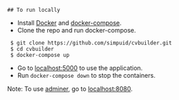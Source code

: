     ## To run locally
- Install [Docker](https://docs.docker.com/engine/install/) and [docker-compose](https://docs.docker.com/compose/install/).
- Clone the repo and run docker-compose.
```shell
 $ git clone https://github.com/simpuid/cvbuilder.git
 $ cd cvbuilder
 $ docker-compose up
```
- Go to [localhost:5000](http://localhost:5000/) to use the application.
- Run `docker-compose down` to stop the containers.

Note: To use [adminer](https://www.adminer.org/), go to [localhost:8080](http://localhost:8080/).